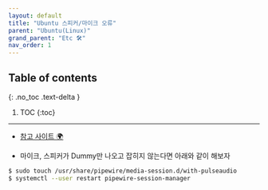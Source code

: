 ```yaml
---
layout: default
title: "Ubuntu 스피커/마이크 오류"
parent: "Ubuntu(Linux)"
grand_parent: "Etc 🛠"
nav_order: 1
---
```


## Table of contents
{: .no_toc .text-delta }

1. TOC
{:toc}

---

* [참고 사이트 🌍](https://www.youtube.com/watch?v=oJdwOqfMpSg)

* 마이크, 스피커가 Dummy만 나오고 잡히지 않는다면 아래와 같이 해보자

```bash
$ sudo touch /usr/share/pipewire/media-session.d/with-pulseaudio
$ systemctl --user restart pipewire-session-manager
```